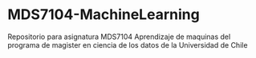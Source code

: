 # MDS7104-MachineLearning
Repositorio para asignatura MDS7104 Aprendizaje de maquinas del programa de magister en ciencia de los datos de la Universidad de Chile
